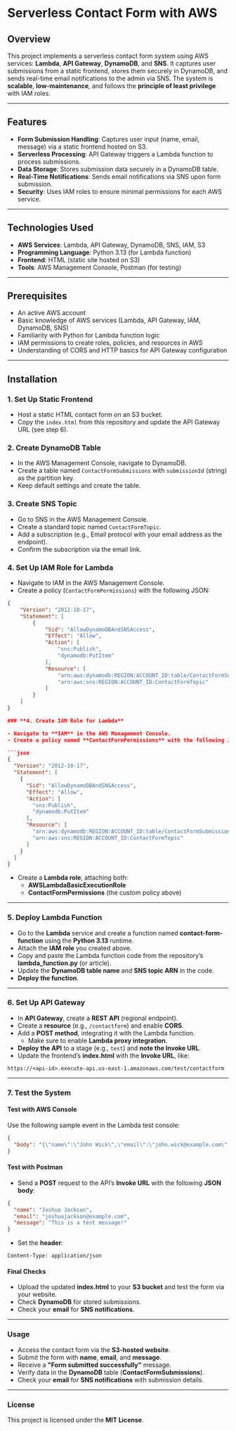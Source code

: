 # Serverless Contact Form with AWS

## Overview

This project implements a serverless contact form system using AWS services: **Lambda**, **API Gateway**, **DynamoDB**, and **SNS**. It captures user submissions from a static frontend, stores them securely in DynamoDB, and sends real-time email notifications to the admin via SNS. The system is **scalable**, **low-maintenance**, and follows the **principle of least privilege** with IAM roles.

---

## Features

- **Form Submission Handling**: Captures user input (name, email, message) via a static frontend hosted on S3.  
- **Serverless Processing**: API Gateway triggers a Lambda function to process submissions.  
- **Data Storage**: Stores submission data securely in a DynamoDB table.  
- **Real-Time Notifications**: Sends email notifications via SNS upon form submission.  
- **Security**: Uses IAM roles to ensure minimal permissions for each AWS service.

---

## Technologies Used

- **AWS Services**: Lambda, API Gateway, DynamoDB, SNS, IAM, S3  
- **Programming Language**: Python 3.13 (for Lambda function)  
- **Frontend**: HTML (static site hosted on S3)  
- **Tools**: AWS Management Console, Postman (for testing)

---

## Prerequisites

- An active AWS account  
- Basic knowledge of AWS services (Lambda, API Gateway, IAM, DynamoDB, SNS)  
- Familiarity with Python for Lambda function logic  
- IAM permissions to create roles, policies, and resources in AWS  
- Understanding of CORS and HTTP basics for API Gateway configuration

---

## Installation

### 1. Set Up Static Frontend

- Host a static HTML contact form on an S3 bucket.  
- Copy the `index.html` from this repository and update the API Gateway URL (see step 6).

### 2. Create DynamoDB Table

- In the AWS Management Console, navigate to DynamoDB.  
- Create a table named `ContactFormSubmissions` with `submissionId` (string) as the partition key.  
- Keep default settings and create the table.

### 3. Create SNS Topic

- Go to SNS in the AWS Management Console.  
- Create a standard topic named `ContactFormTopic`.  
- Add a subscription (e.g., Email protocol with your email address as the endpoint).  
- Confirm the subscription via the email link.

### 4. Set Up IAM Role for Lambda

- Navigate to IAM in the AWS Management Console.  
- Create a policy (`ContactFormPermissions`) with the following JSON:

```json
{
    "Version": "2012-10-17",
    "Statement": [
        {
            "Sid": "AllowDynamoDBAndSNSAccess",
            "Effect": "Allow",
            "Action": [
                "sns:Publish",
                "dynamodb:PutItem"
            ],
            "Resource": [
                "arn:aws:dynamodb:REGION:ACCOUNT_ID:table/ContactFormSubmissions",
                "arn:aws:sns:REGION:ACCOUNT_ID:ContactFormTopic"
            ]
        }
    ]
}

### **4. Create IAM Role for Lambda**

- Navigate to **IAM** in the AWS Management Console.
- Create a policy named **ContactFormPermissions** with the following JSON:

```json
{
  "Version": "2012-10-17",
  "Statement": [
    {
      "Sid": "AllowDynamoDBAndSNSAccess",
      "Effect": "Allow",
      "Action": [
        "sns:Publish",
        "dynamodb:PutItem"
      ],
      "Resource": [
        "arn:aws:dynamodb:REGION:ACCOUNT_ID:table/ContactFormSubmissions",
        "arn:aws:sns:REGION:ACCOUNT_ID:ContactFormTopic"
      ]
    }
  ]
}
```

- Create a **Lambda role**, attaching both:
  - **AWSLambdaBasicExecutionRole**
  - **ContactFormPermissions** (the custom policy above)

---

### **5. Deploy Lambda Function**

- Go to the **Lambda** service and create a function named **contact-form-function** using the **Python 3.13** runtime.
- Attach the **IAM role** you created above.
- Copy and paste the Lambda function code from the repository’s **lambda_function.py** (or article).
- Update the **DynamoDB table name** and **SNS topic ARN** in the code.
- **Deploy the function**.

---

### **6. Set Up API Gateway**

- In **API Gateway**, create a **REST API** (regional endpoint).
- Create a **resource** (e.g., `/contactform`) and enable **CORS**.
- Add a **POST method**, integrating it with the Lambda function.
  - Make sure to enable **Lambda proxy integration**.
- **Deploy the API** to a stage (e.g., `test`) and **note the Invoke URL**.
- Update the frontend’s **index.html** with the **Invoke URL**, like:

```
https://<api-id>.execute-api.us-east-1.amazonaws.com/test/contactform
```

---

### **7. Test the System**

#### **Test with AWS Console**

Use the following sample event in the Lambda test console:

```json
{
  "body": "{\"name\":\"John Wick\",\"email\":\"john.wick@example.com\",\"message\":\"This is a sample message!\"}"
}
```

#### **Test with Postman**

- Send a **POST** request to the API’s **Invoke URL** with the following **JSON body**:

```json
{
  "name": "Joshua Jackson",
  "email": "joshuajackson@example.com",
  "message": "This is a test message!"
}
```

- Set the **header**:

```
Content-Type: application/json
```

#### **Final Checks**

- Upload the updated **index.html** to your **S3 bucket** and test the form via your website.
- Check **DynamoDB** for stored submissions.
- Check your **email** for **SNS notifications**.

---

### **Usage**

- Access the contact form via the **S3-hosted website**.
- Submit the form with **name**, **email**, and **message**.
- Receive a **"Form submitted successfully"** message.
- Verify data in the **DynamoDB** table (**ContactFormSubmissions**).
- Check your **email** for **SNS notifications** with submission details.

---

### **License**

This project is licensed under the **MIT License**.
